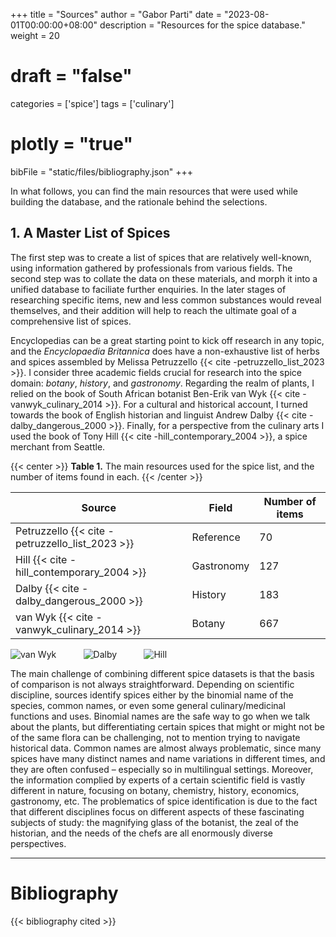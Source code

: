 +++
title = "Sources"
author = "Gabor Parti"
date = "2023-08-01T00:00:00+08:00"
description = "Resources for the spice database."
weight = 20
# draft = "false"
categories = ['spice']
tags = ['culinary']
# plotly = "true"
bibFile = "static/files/bibliography.json"
+++

In what follows, you can find the main resources that were used while building the database, and the rationale behind the selections.

## 1. A Master List of Spices

The first step was to create a list of spices that are relatively well-known, using information gathered by professionals from various fields. The second step was to collate the data on these materials, and morph it into a unified database to faciliate further enquiries. In the later stages of researching specific items, new and less common substances would reveal themselves, and their addition will help to reach the ultimate goal of a comprehensive list of spices.

Encyclopedias can be a great starting point to kick off research in any topic, and the *Encyclopaedia Britannica* does have a non-exhaustive list of herbs and spices assembled by Melissa Petruzzello {{< cite -petruzzello_list_2023 >}}. I consider three academic fields crucial for research into the spice domain: *botany*, *history*, and *gastronomy*. Regarding the realm of plants, I relied on the book of South African botanist Ben-Erik van Wyk {{< cite -vanwyk_culinary_2014 >}}. For a cultural and historical account, I turned towards the book of English historian and linguist Andrew Dalby {{< cite -dalby_dangerous_2000 >}}. Finally, for a perspective from the culinary arts I used the book of Tony Hill {{< cite -hill_contemporary_2004 >}}, a spice merchant from Seattle.


{{< center >}}
**Table 1.** The main resources used for the spice list, and the number of items found in each.
{{< /center >}}

|Source | Field | Number of items |
| --- | --- | --- |
| Petruzzello {{< cite -petruzzello_list_2023 >}} | Reference | 70 |
| Hill {{< cite -hill_contemporary_2004 >}} | Gastronomy | 127 |
| Dalby {{< cite -dalby_dangerous_2000 >}} | History | 183 |
| van Wyk {{< cite -vanwyk_culinary_2014 >}} | Botany | 667 |

![van Wyk](/images/books/vanwyk.jpg?height=20vw&classes=inline)
&nbsp; &nbsp; &nbsp; &nbsp; &nbsp; 
![Dalby](/images/books/dalby.jpg?height=20vw&classes=inline)
&nbsp; &nbsp; &nbsp; &nbsp; &nbsp; 
![Hill](/images/books/hill.jpg?height=20vw&classes=inline)

The main challenge of combining different spice datasets is that the basis of comparison is not always straightforward. Depending on scientific discipline, sources identify spices either by the binomial name of the species, common names, or even some general culinary/medicinal functions and uses. Binomial names are the safe way to go when we talk about the plants, but differentiating certain spices that might or might not be of the same flora can be challenging, not to mention trying to navigate historical data. Common names are almost always problematic, since many spices have many distinct names and name variations in different times, and they are often confused &ndash; especially so in multilingual settings. Moreover, the information complied by experts of a certain scientific field is vastly different in nature, focusing on botany, chemistry, history, economics, gastronomy, etc. The problematics of spice identification is due to the fact that different disciplines focus on different aspects of these fascinating subjects of study: the magnifying glass of the botanist, the zeal of the historian, and the needs of the chefs are all enormously diverse perspectives.

<!-- ### 1.1. Other important sources -->

<!-- ## 2. Historical Sources -->

***

# Bibliography

{{< bibliography cited >}}